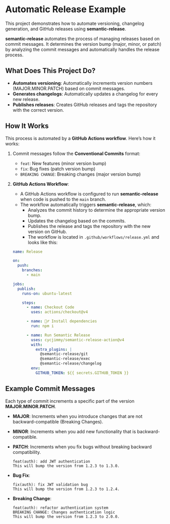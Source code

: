 # Automatic Release Example

This project demonstrates how to automate versioning, changelog generation, and GitHub releases using **semantic-release**.

**semantic-release** automates the process of managing releases based on commit messages. It determines the version bump (major, minor, or patch) by analyzing the commit messages and automatically handles the release process.

## What Does This Project Do?

- **Automates versioning**: Automatically increments version numbers (MAJOR.MINOR.PATCH) based on commit messages.
- **Generates changelogs**: Automatically updates a changelog for every new release.
- **Publishes releases**: Creates GitHub releases and tags the repository with the correct version.

## How It Works

This process is automated by a **GitHub Actions workflow**. Here’s how it works:

1. Commit messages follow the **Conventional Commits** format:

   - `feat`: New features (minor version bump)
   - `fix`: Bug fixes (patch version bump)
   - `BREAKING CHANGE`: Breaking changes (major version bump)

2. **GitHub Actions Workflow**:

   - A GitHub Actions workflow is configured to run **semantic-release** when code is pushed to the `main` branch.
   - The workflow automatically triggers **semantic-release**, which:
     - Analyzes the commit history to determine the appropriate version bump.
     - Updates the changelog based on the commits.
     - Publishes the release and tags the repository with the new version on GitHub.
     - The workflow is located in `.github/workflows/release.yml` and looks like this:

   ```yaml
   name: Release

   on:
     push:
       branches:
         - main

   jobs:
     publish:
       runs-on: ubuntu-latest

       steps:
         - name: Checkout Code
           uses: actions/checkout@v4

         - name: 🧙‍♂️ Install dependencies
           run: npm i

         - name: Run Semantic Release
           uses: cycjimmy/semantic-release-action@v4
           with:
             extra_plugins: |
               @semantic-release/git
               @semantic-release/exec
               @semantic-release/changelog
           env:
             GITHUB_TOKEN: ${{ secrets.GITHUB_TOKEN }}
   ```

## Example Commit Messages

Each type of commit increments a specific part of the version **MAJOR.MINOR.PATCH**.

- **MAJOR**: Increments when you introduce changes that are not backward-compatible (Breaking Changes).
- **MINOR**: Increments when you add new functionality that is backward-compatible.
- **PATCH**: Increments when you fix bugs without breaking backward compatibility.

  ```plaintext
  feat(auth): add JWT authentication
  This will bump the version from 1.2.3 to 1.3.0.
  ```

- **Bug Fix**:
  ```plaintext
  fix(auth): fix JWT validation bug
  This will bump the version from 1.2.3 to 1.2.4.
  ```
- **Breaking Change**:
  ```plaintext
  feat(auth): refactor authentication system
  BREAKING CHANGE: Changes authentication logic
  This will bump the version from 1.2.3 to 2.0.0.
  ```
